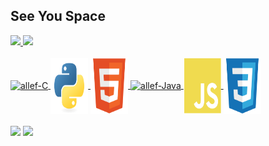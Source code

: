 ## See You Space

<div >
  <a href="https://github.com/allefbcc">
  <img height="210em" src="https://github-readme-stats.vercel.app/api?username=allefbcc&show_icons=true&theme=radical&include_all_commits=true&count_private=true"/>
  <img height="210em" src="https://github-readme-stats.vercel.app/api/top-langs/?username=allefbcc&layout=compact&langs_count=6&theme=dark"/>  
</div>

<div style="display: inline_block"><br>

  <img align="center" alt="allef-C" height="90" width="60" src="https://cdn.jsdelivr.net/gh/devicons/devicon/icons/c/c-original.svg"/>  
  <img align="center" alt="allef-Python" height="90" width="60" src="https://raw.githubusercontent.com/devicons/devicon/master/icons/python/python-original.svg">
  <img align="center" alt="allef-HTML" height="90" width="60" src="https://raw.githubusercontent.com/devicons/devicon/master/icons/html5/html5-original.svg">
  <img align="center" alt="allef-Java" height="90" width="60" src="https://cdn.jsdelivr.net/gh/devicons/devicon/icons/java/java-original-wordmark.svg">
  <img align="center" alt="allef-Js" height="90" width="60" src="https://raw.githubusercontent.com/devicons/devicon/master/icons/javascript/javascript-plain.svg">
  <img align="center" alt="allef-CSS" height="90" width="60" src="https://raw.githubusercontent.com/devicons/devicon/master/icons/css3/css3-original.svg">
</div>

####

<div> 

  <a href = "mailto:allefbcc@gmail.com"><img src="https://img.shields.io/badge/Gmail-D14836?style=for-the-badge&logo=gmail&logoColor=white"></a>
  <a href="https://instagram.com/allef_allen" target="_blank"><img src="https://img.shields.io/badge/-Instagram-%23E4405F?style=for-the-badge&logo=instagram&logoColor=white" target="_blank"></a>
</div>

  

 

